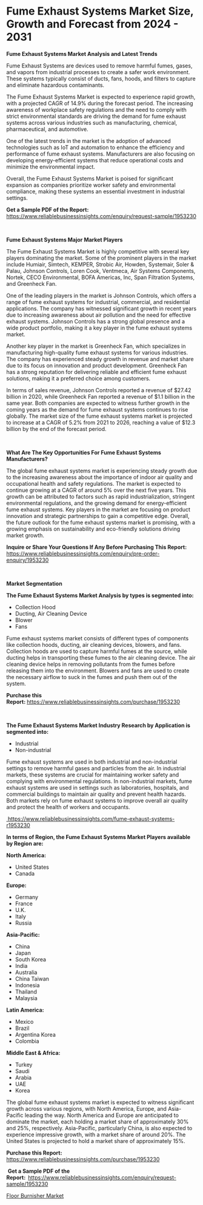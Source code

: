 <p><h1>Fume Exhaust Systems Market Size, Growth and Forecast from 2024 - 2031</h1></p><p><strong>Fume Exhaust Systems Market Analysis and Latest Trends</strong></p>
<p><p>Fume Exhaust Systems are devices used to remove harmful fumes, gases, and vapors from industrial processes to create a safer work environment. These systems typically consist of ducts, fans, hoods, and filters to capture and eliminate hazardous contaminants.</p><p>The Fume Exhaust Systems Market is expected to experience rapid growth, with a projected CAGR of 14.9% during the forecast period. The increasing awareness of workplace safety regulations and the need to comply with strict environmental standards are driving the demand for fume exhaust systems across various industries such as manufacturing, chemical, pharmaceutical, and automotive.</p><p>One of the latest trends in the market is the adoption of advanced technologies such as IoT and automation to enhance the efficiency and performance of fume exhaust systems. Manufacturers are also focusing on developing energy-efficient systems that reduce operational costs and minimize the environmental impact.</p><p>Overall, the Fume Exhaust Systems Market is poised for significant expansion as companies prioritize worker safety and environmental compliance, making these systems an essential investment in industrial settings.</p></p>
<p><strong>Get a Sample PDF of the Report:&nbsp;</strong> <a href="https://www.reliablebusinessinsights.com/enquiry/request-sample/1953230">https://www.reliablebusinessinsights.com/enquiry/request-sample/1953230</a></p>
<p>&nbsp;</p>
<p><strong>Fume Exhaust Systems Major Market Players</strong></p>
<p><p>The Fume Exhaust Systems Market is highly competitive with several key players dominating the market. Some of the prominent players in the market include Humiair, Simtech, KEMPER, Strobic Air, Howden, Systemair, Soler & Palau, Johnson Controls, Loren Cook, Ventmeca, Air Systems Components, Nortek, CECO Environmental, BOFA Americas, Inc, Span Filtration Systems, and Greenheck Fan.</p><p>One of the leading players in the market is Johnson Controls, which offers a range of fume exhaust systems for industrial, commercial, and residential applications. The company has witnessed significant growth in recent years due to increasing awareness about air pollution and the need for effective exhaust systems. Johnson Controls has a strong global presence and a wide product portfolio, making it a key player in the fume exhaust systems market.</p><p>Another key player in the market is Greenheck Fan, which specializes in manufacturing high-quality fume exhaust systems for various industries. The company has experienced steady growth in revenue and market share due to its focus on innovation and product development. Greenheck Fan has a strong reputation for delivering reliable and efficient fume exhaust solutions, making it a preferred choice among customers.</p><p>In terms of sales revenue, Johnson Controls reported a revenue of $27.42 billion in 2020, while Greenheck Fan reported a revenue of $1.1 billion in the same year. Both companies are expected to witness further growth in the coming years as the demand for fume exhaust systems continues to rise globally. The market size of the fume exhaust systems market is projected to increase at a CAGR of 5.2% from 2021 to 2026, reaching a value of $12.3 billion by the end of the forecast period.</p></p>
<p>&nbsp;</p>
<p><strong>What Are The Key Opportunities For Fume Exhaust Systems Manufacturers?</strong></p>
<p><p>The global fume exhaust systems market is experiencing steady growth due to the increasing awareness about the importance of indoor air quality and occupational health and safety regulations. The market is expected to continue growing at a CAGR of around 5% over the next five years. This growth can be attributed to factors such as rapid industrialization, stringent environmental regulations, and the growing demand for energy-efficient fume exhaust systems. Key players in the market are focusing on product innovation and strategic partnerships to gain a competitive edge. Overall, the future outlook for the fume exhaust systems market is promising, with a growing emphasis on sustainability and eco-friendly solutions driving market growth.</p></p>
<p><strong>Inquire or Share Your Questions If Any Before Purchasing This Report:</strong> <a href="https://www.reliablebusinessinsights.com/enquiry/pre-order-enquiry/1953230">https://www.reliablebusinessinsights.com/enquiry/pre-order-enquiry/1953230</a></p>
<p>&nbsp;</p>
<p><strong>Market Segmentation</strong></p>
<p><strong>The Fume Exhaust Systems Market Analysis by types is segmented into:</strong></p>
<p><ul><li>Collection Hood</li><li>Ducting, Air Cleaning Device</li><li>Blower</li><li>Fans</li></ul></p>
<p><p>Fume exhaust systems market consists of different types of components like collection hoods, ducting, air cleaning devices, blowers, and fans. Collection hoods are used to capture harmful fumes at the source, while ducting helps in transporting these fumes to the air cleaning device. The air cleaning device helps in removing pollutants from the fumes before releasing them into the environment. Blowers and fans are used to create the necessary airflow to suck in the fumes and push them out of the system.</p></p>
<p><strong>Purchase this Report:&nbsp;</strong><a href="https://www.reliablebusinessinsights.com/purchase/1953230">https://www.reliablebusinessinsights.com/purchase/1953230</a></p>
<p>&nbsp;</p>
<p><strong>The Fume Exhaust Systems Market Industry Research by Application is segmented into:</strong></p>
<p><ul><li>Industrial</li><li>Non-industrial</li></ul></p>
<p><p>Fume exhaust systems are used in both industrial and non-industrial settings to remove harmful gases and particles from the air. In industrial markets, these systems are crucial for maintaining worker safety and complying with environmental regulations. In non-industrial markets, fume exhaust systems are used in settings such as laboratories, hospitals, and commercial buildings to maintain air quality and prevent health hazards. Both markets rely on fume exhaust systems to improve overall air quality and protect the health of workers and occupants.</p></p>
<p><a href="https://www.reliablebusinessinsights.com/fume-exhaust-systems-r1953230">&nbsp;https://www.reliablebusinessinsights.com/fume-exhaust-systems-r1953230</a></p>
<p><strong>In terms of Region, the Fume Exhaust Systems Market Players available by Region are:</strong></p>
<p>
    <p> <strong> North America: </strong>
        <ul>
            <li>United States</li>
            <li>Canada</li>
        </ul>
        </p> 
    <p> <strong> Europe: </strong>
        <ul>
            <li>Germany</li>
            <li>France</li>
            <li>U.K.</li>
            <li>Italy</li>
            <li>Russia</li>
        </ul>
        </p> 
    <p> <strong> Asia-Pacific: </strong>
        <ul>
            <li>China</li>
            <li>Japan</li>
            <li>South Korea</li>
            <li>India</li>
            <li>Australia</li>
            <li>China Taiwan</li>
            <li>Indonesia</li>
            <li>Thailand</li>
            <li>Malaysia</li>
        </ul>
        </p> 
    <p> <strong> Latin America: </strong>
        <ul>
            <li>Mexico</li>
            <li>Brazil</li>
            <li>Argentina Korea</li>
            <li>Colombia</li>
        </ul>
        </p> 
    <p> <strong> Middle East & Africa: </strong>
        <ul>
            <li>Turkey</li>
            <li>Saudi</li>
            <li>Arabia</li>
            <li>UAE</li>
            <li>Korea</li>
        </ul>
    </p>
    </p>
<p><p>The global fume exhaust systems market is expected to witness significant growth across various regions, with North America, Europe, and Asia-Pacific leading the way. North America and Europe are anticipated to dominate the market, each holding a market share of approximately 30% and 25%, respectively. Asia-Pacific, particularly China, is also expected to experience impressive growth, with a market share of around 20%. The United States is projected to hold a market share of approximately 15%.</p></p>
<p><strong>Purchase this Report: </strong><a href="https://www.reliablebusinessinsights.com/purchase/1953230">https://www.reliablebusinessinsights.com/purchase/1953230</a></p>
<p>&nbsp;<strong>Get a Sample PDF of the Report:&nbsp;&nbsp;</strong><a href="https://www.reliablebusinessinsights.com/enquiry/request-sample/1953230">https://www.reliablebusinessinsights.com/enquiry/request-sample/1953230</a></p>
<p><strong></strong></p>
<p><p><a href="https://github.com/singletonthaxterkelliehr2df/Market-Research-Report-List-3/blob/main/floor-burnisher-market.md">Floor Burnisher Market</a></p></p>